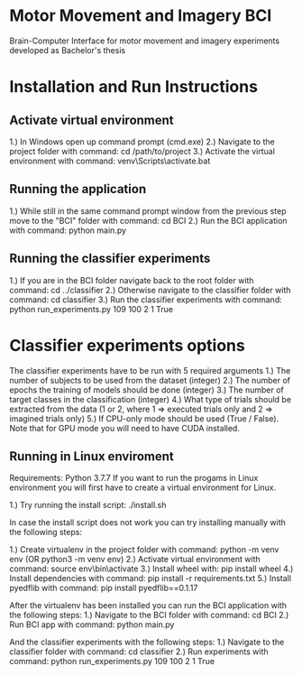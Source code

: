 # Motor Movement and Imagery BCI
Brain-Computer Interface for motor movement and imagery experiments developed as Bachelor's thesis

# Installation and Run Instructions

## Activate virtual environment
1.) In Windows open up command prompt (cmd.exe)
2.) Navigate to the project folder with command: cd /path/to/project
3.) Activate the virtual environment with command: venv\Scripts\activate.bat

## Running the application
1.) While still in the same command prompt window from the previous step move to the "BCI" folder with command: cd BCI
2.) Run the BCI application with command: python main.py

## Running the classifier experiments
1.) If you are in the BCI folder navigate back to the root folder with command: cd ../classifier
2.) Otherwise navigate to the classifier folder with command: cd classifier
3.) Run the classifier experiments with command: python run_experiments.py 109 100 2 1 True

# Classifier experiments options
The classifier experiments have to be run with 5 required arguments
1.) The number of subjects to be used from the dataset (integer)
2.) The number of epochs the training of models should be done (integer)
3.) The number of target classes in the classification (integer)
4.) What type of trials should be extracted from the data (1 or 2, where 1 => executed trials only and 2 => imagined trials only)
5.) If CPU-only mode should be used (True / False). Note that for GPU mode you will need to have CUDA installed.

## Running in Linux enviroment
Requirements: Python 3.7.7
If you want to run the progams in Linux environment you will first have to create a virtual environment for Linux.

1.) Try running the install script: ./install.sh

In case the install script does not work you can try installing manually with the following steps:

1.) Create virtualenv in the project folder with command: python -m venv env (OR python3 -m venv env)
2.) Activate virtual environment with command: source env\bin\activate
3.) Install wheel with: pip install wheel
4.) Install dependencies with command: pip install -r requirements.txt
5.) Install pyedflib with command: pip install pyedflib==0.1.17

After the virtualenv has been installed you can run the BCI application with the following steps:
1.) Navigate to the BCI folder with command: cd BCI
2.) Run BCI app with command: python main.py

And the classifier experiments with the following steps:
1.) Navigate to the classifier folder with command: cd classifier
2.) Run experiments with command: python run_experiments.py 109 100 2 1 True
